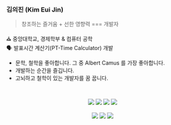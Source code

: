 ### 김의진 (Kim Eui Jin)

> 창조하는 즐거움 + 선한 영향력 === 개발자

⛪️  중앙대학교, 경제학부 & 컴퓨터 공학 </br>
🗣  발표시간 계산기(PT-Time Calculator) 개발

- 문학, 철학을 좋아합니다. 그 중 Albert Camus 를 가장 좋아합니다.
- 개발하는 순간을 즐깁니다.
- 고뇌하고 철학이 있는 개발자를 꿈 꿉니다.

</br>
<p align="center">
<img src="https://img.shields.io/badge/HTML5-E34F26?style=flat-square&logo=HTML5&logoColor=white"/>
<img src="https://img.shields.io/badge/CSS3-1572B6?style=flat-square&logo=CSS3&logoColor=white"/>
<img src="https://img.shields.io/badge/JavaScript-F7DF1E?style=flat-square&logo=JavaScript&logoColor=white"/>
<img src="https://img.shields.io/badge/react-61DAFB?style=flat-square&logo=react&logoColor=black">
</br></br>
<img src="https://img.shields.io/badge/-euijinkk97@gmail.com-EA4335?style=flat-square&logo=gmail&logoColor=white">
<img src="https://img.shields.io/badge/-NaverBlog-brightgreen?style=flat-square&logo=Naver&logoColor=white&link=https://blog.naver.com/gytks4">
<img src="https://img.shields.io/badge/-Instagram-purple?style=flat-square&logo=Instagram&link=https://www.instagram.com/euijin.kk/">



<!--
**euijinkk/euijinkk** is a ✨ _special_ ✨ repository because its `README.md` (this file) appears on your GitHub profile.

Here are some ideas to get you started:

- 🔭 I’m currently working on ...
- 🌱 I’m currently learning ...
- 👯 I’m looking to collaborate on ...
- 🤔 I’m looking for help with ...
- 💬 Ask me about ...
- 📫 How to reach me: ...
- 😄 Pronouns: ...
- ⚡ Fun fact: ...
-->
